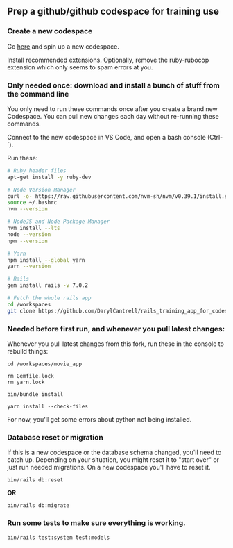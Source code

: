 ## Prep a github/github codespace for training use

### Create a new codespace

Go [here](https://github.com/github/github/codespaces) and spin up a new codespace.

Install recommended extensions. Optionally, remove the ruby-rubocop extension which only seems to spam errors at you.

### Only needed once: download and install a bunch of stuff from the command line

You only need to run these commands once after you create a brand new Codespace. You can pull new changes each day without re-running these commands.

Connect to the new codespace in VS Code, and open a bash console (Ctrl-`).

Run these:

``` sh
# Ruby header files
apt-get install -y ruby-dev

# Node Version Manager
curl -o- https://raw.githubusercontent.com/nvm-sh/nvm/v0.39.1/install.sh | bash
source ~/.bashrc
nvm --version

# NodeJS and Node Package Manager
nvm install --lts
node --version
npm --version

# Yarn
npm install --global yarn
yarn --version

# Rails
gem install rails -v 7.0.2

# Fetch the whole rails app
cd /workspaces
git clone https://github.com/DarylCantrell/rails_training_app_for_codespace.git movie_app
```

### Needed before first run, and whenever you pull latest changes:

Whenever you pull latest changes from this fork, run these in the console to rebuild things:

```
cd /workspaces/movie_app

rm Gemfile.lock
rm yarn.lock

bin/bundle install

yarn install --check-files
```

For now, you'll get some errors about python not being installed.

### Database reset or migration

If this is a new codespace or the database schema changed, you'll need to catch up. Depending on your situation, you might reset it to "start over" or just run needed migrations. On a new codespace you'll have to reset it.

```
bin/rails db:reset
```
**OR**
```
bin/rails db:migrate
```

### Run some tests to make sure everything is working.

```
bin/rails test:system test:models
```
